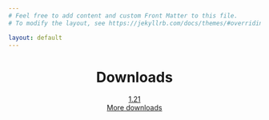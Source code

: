 ```yaml
---
# Feel free to add content and custom Front Matter to this file.
# To modify the layout, see https://jekyllrb.com/docs/themes/#overriding-theme-defaults

layout: default
---
```


<center><h1>Downloads</h1></center>

<center>
  <a href="https://github.com/InsurgencyDevelopment/insurgency-client" class="btn">1.21</a>
</center>

<center><a href="https://insurgencydevelopment.github.io/downloads/" class="download-link">More downloads</a></center>
